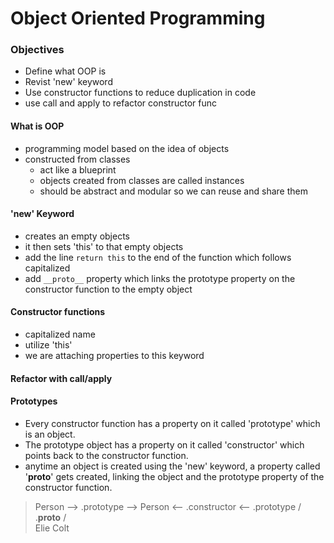 # Object Oriented Programming

### Objectives
* Define what OOP is
* Revist 'new' keyword
* Use constructor functions to reduce duplication in code
* use call and apply to refactor constructor func


#### What is OOP
* programming model based on the idea of objects
* constructed from classes
  * act like a blueprint
  * objects created from classes are called instances
  * should be abstract and modular so we can reuse and share them
  

#### 'new' Keyword
* creates an empty objects
* it then sets 'this' to that empty objects
* add the line `return this` to the end of the function which follows capitalized
* add `__proto__` property which links the prototype property on the constructor function to the empty object

#### Constructor functions
* capitalized name
* utilize 'this'
* we are attaching properties to this keyword

#### Refactor with call/apply

#### Prototypes
* Every constructor function has a property on it called 'prototype' which is an object.
* The prototype object has a property on it called 'constructor' which points back to the constructor function. 
* anytime an object is created using the 'new' keyword, a property called '__proto__' gets created, linking the object and the prototype property of the constructor function.


> Person --> .prototype -->    Person
>          <-- .constructor <--  .prototype
>                                  /     \
>                                 .__proto__
>                                /         \
>                               Elie       Colt
